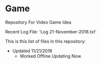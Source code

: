 # Game
Repository For Video Game Idea

Recent Log File: 'Log 21-November-2018.txt'

This is this list of files in this repository:
- Updated 11/21/2018
	- Worked Offline Updating Now.
